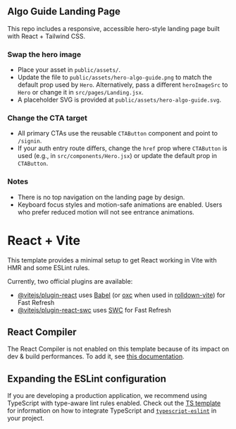 ## Algo Guide Landing Page

This repo includes a responsive, accessible hero-style landing page built with React + Tailwind CSS.

### Swap the hero image
- Place your asset in `public/assets/`.
- Update the file to `public/assets/hero-algo-guide.png` to match the default prop used by `Hero`. Alternatively, pass a different `heroImageSrc` to `Hero` or change it in `src/pages/Landing.jsx`.
- A placeholder SVG is provided at `public/assets/hero-algo-guide.svg`.

### Change the CTA target
- All primary CTAs use the reusable `CTAButton` component and point to `/signin`.
- If your auth entry route differs, change the `href` prop where `CTAButton` is used (e.g., in `src/components/Hero.jsx`) or update the default prop in `CTAButton`.

### Notes
- There is no top navigation on the landing page by design.
- Keyboard focus styles and motion-safe animations are enabled. Users who prefer reduced motion will not see entrance animations.

# React + Vite

This template provides a minimal setup to get React working in Vite with HMR and some ESLint rules.

Currently, two official plugins are available:

- [@vitejs/plugin-react](https://github.com/vitejs/vite-plugin-react/blob/main/packages/plugin-react) uses [Babel](https://babeljs.io/) (or [oxc](https://oxc.rs) when used in [rolldown-vite](https://vite.dev/guide/rolldown)) for Fast Refresh
- [@vitejs/plugin-react-swc](https://github.com/vitejs/vite-plugin-react/blob/main/packages/plugin-react-swc) uses [SWC](https://swc.rs/) for Fast Refresh

## React Compiler

The React Compiler is not enabled on this template because of its impact on dev & build performances. To add it, see [this documentation](https://react.dev/learn/react-compiler/installation).

## Expanding the ESLint configuration

If you are developing a production application, we recommend using TypeScript with type-aware lint rules enabled. Check out the [TS template](https://github.com/vitejs/vite/tree/main/packages/create-vite/template-react-ts) for information on how to integrate TypeScript and [`typescript-eslint`](https://typescript-eslint.io) in your project.
